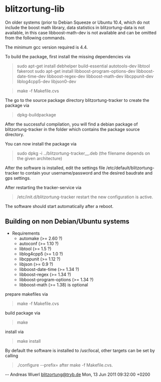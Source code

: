 blitzortung-lib
===============

On older systems (prior to Debian Squeeze or Ubuntu 10.4, which do not include the boost math library, data statistics in blitzortung-data is not available, in this case libboost-math-dev is not available and can be omitted from the following commands.

The minimum gcc version required is 4.4.

To build the package, first install the missing dependencies via
> sudo apt-get install debhelper build-essential autotools-dev libtool fakeroot
> sudo apt-get install libboost-program-options-dev libboost-date-time-dev libboost-regex-dev libboost-math-dev libcppunit-dev liblog4cpp5-dev libjson0-dev

> make -f Makefile.cvs

The go to the source package directory blitzortung-tracker to create the package via

> dpkg-buildpackage

After the successful compilation, you will find a debian package of blitzortung-tracker in the folder which contains
the package source directory.

You can now install the package via
>  sudo dpkg -i ../blitzortung-tracker_<version>_<architecture>.deb
(the filename depends on the given architecture)

After the software is installed, edit the settings file
  /etc/default/blitzortung-tracker
to contain your username/password and the desired baudrate and gps settings.

After restarting the tracker-service via
> /etc/init.d/blitzortung-tracker restart
the new configuration is active.

The software should start automatically after a reboot.

 
Building on non Debian/Ubuntu systems
-------------------------------------

* Requirements
  * automake (>= 2.60 ?)
  * autoconf (>= 1.10 ?)
  * libtool (>= 1.5 ?)
  * liblog4cpp5 (>= 1.0 ?)
  * libcppunit (>= 1.12 ?)
  * libjson (>= 0.9 ?)
  * libboost-date-time (>= 1.34 ?)
  * libboost-regex (>= 1.34 ?)
  * libboost-program-options (>= 1.34 ?)
  * libboost-math (>= 1.38) is optional

prepare makefiles via
> make -f Makefile.cvs

build package via
> make

install via
> make install

By default the software is installed to /usr/local, other targets can be set by calling
> ./configure --prefix=<desired path prefix>
after make -f Makefile.cvs.

 -- Andreas Wuerl <blitzortung@tryb.de>  Mon, 13 Jun 2011 09:32:00 +0200
